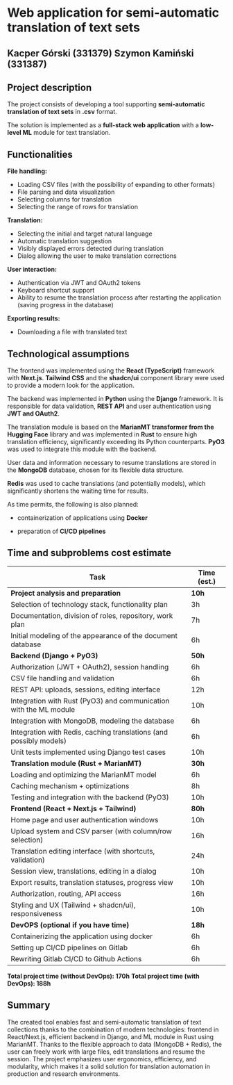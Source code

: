 # Web application for semi-automatic translation of text sets

**Kacper Górski (331379)**
**Szymon Kamiński (331387)**
---
## Project description

The project consists of developing a tool supporting **semi-automatic translation of text sets** in **.csv** format.

The solution is implemented as a **full-stack web application** with a **low-level ML** module for text translation.

## Functionalities

**File handling:**
- Loading CSV files (with the possibility of expanding to other formats)
- File parsing and data visualization
- Selecting columns for translation
- Selecting the range of rows for translation

**Translation:**
- Selecting the initial and target natural language
- Automatic translation suggestion
- Visibly displayed errors detected during translation
- Dialog allowing the user to make translation corrections

**User interaction:**
- Authentication via JWT and OAuth2 tokens
- Keyboard shortcut support
- Ability to resume the translation process after restarting the application (saving progress in the database)

**Exporting results:**
- Downloading a file with translated text

## Technological assumptions

The frontend was implemented using the **React (TypeScript)** framework with **Next.js**. **Tailwind CSS** and the **shadcn/ui** component library were used to provide a modern look for the application.

The backend was implemented in **Python** using the **Django** framework. It is responsible for data validation, **REST API** and user authentication using **JWT and OAuth2**.

The translation module is based on the **MarianMT transformer from the Hugging Face** library and was implemented in **Rust** to ensure high translation efficiency, significantly exceeding its Python counterparts. **PyO3** was used to integrate this module with the backend.

User data and information necessary to resume translations are stored in the **MongoDB** database, chosen for its flexible data structure.

**Redis** was used to cache translations (and potentially models), which significantly shortens the waiting time for results.

As time permits, the following is also planned:

- containerization of applications using **Docker**

- preparation of **CI/CD pipelines**

## Time and subproblems cost estimate

| **Task** | **Time (est.)** |
|---|---|
| **Project analysis and preparation** | **10h** |
| Selection of technology stack, functionality plan | 3h |
| Documentation, division of roles, repository, work plan | 7h |
| Initial modeling of the appearance of the document database | 6h |
| **Backend (Django + PyO3)** | **50h** |
| Authorization (JWT + OAuth2), session handling | 6h |
| CSV file handling and validation | 6h |
| REST API: uploads, sessions, editing interface | 12h |
| Integration with Rust (PyO3) and communication with the ML module | 10h |
| Integration with MongoDB, modeling the database | 6h |
| Integration with Redis, caching translations (and possibly models) | 6h |
| Unit tests implemented using Django test cases | 10h |
| **Translation module (Rust + MarianMT)** | **30h** |
| Loading and optimizing the MarianMT model | 6h |
| Caching mechanism + optimizations | 8h |
| Testing and integration with the backend (PyO3) | 10h |
| **Frontend (React + Next.js + Tailwind)** | **80h** |
| Home page and user authentication windows | 10h |
| Upload system and CSV parser (with column/row selection) | 16h |
| Translation editing interface (with shortcuts, validation) | 24h |
| Session view, translations, editing in a dialog | 10h |
| Export results, translation statuses, progress view | 10h |
| Authorization, routing, API access | 16h |
| Styling and UX (Tailwind + shadcn/ui), responsiveness | 10h |
| **DevOPS (optional if you have time)** | **18h** |
| Containerizing the application using docker | 6h |
| Setting up CI/CD pipelines on Gitlab | 6h |
| Rewriting Gitlab CI/CD to Github Actions | 6h |

**Total project time (without DevOps): 170h**
**Total project time (with DevOps): 188h**

## Summary

The created tool enables fast and semi-automatic translation of text collections thanks to the combination of modern technologies: frontend in React/Next.js, efficient backend in Django, and ML module in Rust using MarianMT.
Thanks to the flexible approach to data (MongoDB + Redis), the user can freely work with large files, edit translations and resume the session.
The project emphasizes user ergonomics, efficiency, and modularity, which makes it a solid solution for translation automation in production and research environments.
